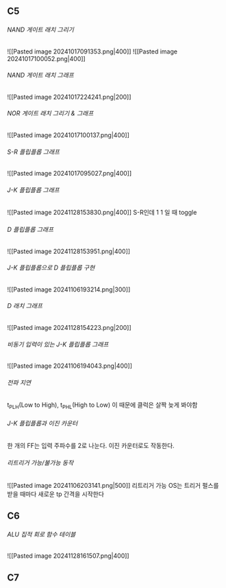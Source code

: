 ## C5
###### NAND 게이트 래치 그리기
![[Pasted image 20241017091353.png|400]]
![[Pasted image 20241017100052.png|400]]
###### NAND 게이트 래치 그래프
![[Pasted image 20241017224241.png|200]]
###### NOR 게이트 래치 그리기 & 그래프
![[Pasted image 20241017100137.png|400]]
###### S-R 플립플롭 그래프
![[Pasted image 20241017095027.png|400]]
###### J-K 플립플롭 그래프
![[Pasted image 20241128153830.png|400]]
S-R인데 1 1 일 때 toggle
###### D 플립플롭 그래프
![[Pasted image 20241128153951.png|400]]
###### J-K 플립플롭으로 D 플립플롭 구현
![[Pasted image 20241106193214.png|300]]
###### D 래치 그래프
![[Pasted image 20241128154223.png|200]]
###### 비동기 입력이 있는 J-K 플립플롭 그래프
![[Pasted image 20241106194043.png|400]]
###### 전파 지연
t<sub>PLH</sub>(Low to High), t<sub>PHL</sub>(High to Low) 
이 때문에 클럭은 살짝 늦게 봐야함
###### J-K 플립플롭과 이진 카운터
한 개의 FF는 입력 주파수를 2로 나눈다.
이진 카운터로도 작동한다.
###### 리트리거 가능/불가능 동작
![[Pasted image 20241106203141.png|500]]
리트리거 가능 OS는 트리거 펄스를 받을 때마다 새로운 tp 간격을 시작한다

## C6
###### ALU 집적 회로 함수 테이블
![[Pasted image 20241128161507.png|400]]
## C7
